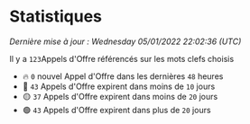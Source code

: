# Statistiques


_Dernière mise à jour : Wednesday 05/01/2022 22:02:36 (UTC)_ 

Il y a `123`Appels d'Offre référencés sur les mots clefs choisis

- 🔥 `0` nouvel Appel d'Offre dans les dernières `48` heures
- 🔴  `43` Appels d'Offre expirent dans moins de `10` jours
- 🟡  `37` Appels d'Offre expirent dans moins de `20` jours
- 🟢  `43` Appels d'Offre expirent dans plus de `20` jours
